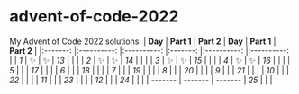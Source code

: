 # advent-of-code-2022
My Advent of Code 2022 solutions.
| **Day** 	| **Part 1** 	| **Part 2** 	| **Day** 	| **Part 1** 	| **Part 2** 	|
|:-------:	|:----------:	|:----------:	|:-------:	|:----------:	|:----------:	|
|   _1_   	|      ✨     	|      ✨     	|   _13_   	|            	|            	|
|   _2_   	|      ✨     	|      ✨     	|   _14_   	|            	|            	|
|   _3_   	|       ✨     	|       ✨     	|   _15_   	|            	|            	|
|   _4_   	|        ✨    	|        ✨    	|   _16_   	|            	|            	|
|   _5_   	|            	|            	|   _17_   	|            	|            	|
|   _6_   	|            	|            	|   _18_   	|            	|            	|
|   _7_   	|            	|            	|   _19_   	|            	|            	|
|   _8_   	|            	|            	|   _20_   	|            	|            	|
|   _9_   	|            	|            	|   _21_   	|            	|            	|
|   _10_   	|            	|            	|   _22_   	|            	|            	|
|   _11_   	|            	|            	|   _23_   	|            	|            	|
|   _12_   	|            	|            	|   _24_   	|            	|            	|
|   -------       |  -------             |  -------             |   _25_   	|            	|            	|